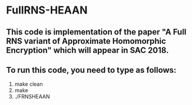 # FullRNS-HEAAN

## This code is implementation of the paper "A Full RNS variant of Approximate Homomorphic Encryption" which will appear in SAC 2018.

## To run this code, you need to type as follows:
1. make clean
2. make 
3. ./FRNSHEAAN
